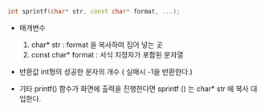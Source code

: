 ```c++
int sprintf(char* str, const char* format, ...);
```

- 매개변수 
	1. char* str : format 을 복사하여 집어 넣는 곳
	2. const char* format : 서식 지정자가 포함된 문자열

- 반환값
int형의 성공한 문자의 개수 ( 실패시 -1을 반환한다.)

- 기타
printf() 함수가 화면에 출력을 진행한다면 sprintf () 는 char* str 에 복사 대입한다.

